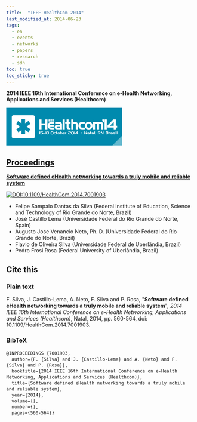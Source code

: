 ```yaml
---
title:  "IEEE HealthCom 2014"
last_modified_at: 2014-06-23
tags:
  - en
  - events
  - networks
  - papers
  - research
  - sdn
toc: true
toc_sticky: true
---
```


**2014 IEEE 16th International Conference on e-Health Networking, Applications and Services (Healthcom)**

[![](/assets/images/posts/2014-10-15-healthcom14.jpg)](https://healthcom2014.ieee-healthcom.org/)

## [Proceedings](https://ieeexplore.ieee.org/xpl/conhome/6992842/proceeding)

[**Software defined eHealth networking towards a truly mobile and reliable system**](https://ieeexplore.ieee.org/document/7001903)

[![DOI:10.1109/HealthCom.2014.7001903](https://zenodo.org/badge/DOI/10.1109/HealthCom.2014.7001903.svg)](https://doi.org/10.1109/HealthCom.2014.7001903)

 - Felipe Sampaio Dantas da Silva (Federal Institute of Education, Science and Technology of Rio Grande do Norte, Brazil)
 - José Castillo Lema (Universidade Federal do Rio Grande do Norte, Spain)
 - Augusto Jose Venancio Neto, Ph. D. (Universidade Federal do Rio Grande do Norte, Brazil)
 - Flavio de Oliveira Silva (Universidade Federal de Uberlândia, Brazil)
 - Pedro Frosi Rosa (Federal University of Uberlândia, Brazil)

## Cite this

### Plain text

F. Silva, J. Castillo-Lema, A. Neto, F. Silva and P. Rosa, "**Software defined eHealth networking towards a truly mobile and reliable system**", *2014 IEEE 16th International Conference on e-Health Networking, Applications and Services (Healthcom)*, Natal, 2014, pp. 560-564, doi: 10.1109/HealthCom.2014.7001903.

### BibTeX

```
@INPROCEEDINGS {7001903,
  author={F. {Silva} and J. {Castillo-Lema} and A. {Neto} and F. {Silva} and P. {Rosa}},
  booktitle={2014 IEEE 16th International Conference on e-Health Networking, Applications and Services (Healthcom)},
  title={Software defined eHealth networking towards a truly mobile and reliable system},
  year={2014},
  volume={},
  number={},
  pages={560-564}}
```

